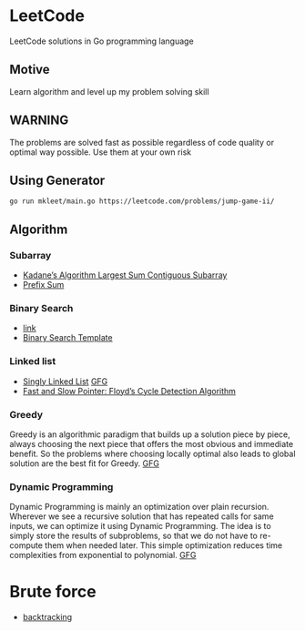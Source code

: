 # LeetCode
LeetCode solutions in Go programming language

## Motive
Learn algorithm and level up my problem solving skill

## WARNING
The problems are solved fast as possible regardless of code quality or optimal way possible.
Use them at your own risk

## Using Generator
```
go run mkleet/main.go https://leetcode.com/problems/jump-game-ii/
```

## Algorithm

### Subarray
* [Kadane’s Algorithm Largest Sum Contiguous Subarray](https://www.geeksforgeeks.org/largest-sum-contiguous-subarray/)
* [Prefix Sum](https://www.geeksforgeeks.org/prefix-sum-array-implementation-applications-competitive-programming/)

### Binary Search
* [link](https://www.geeksforgeeks.org/binary-search/)
* [Binary Search Template](https://leetcode.com/problems/first-bad-version/discuss/769685/Python-Clear-explanation-Powerful-Ultimate-Binary-Search-Template.-Solved-many-problems)

### Linked list
* [Singly Linked List](https://www.educative.io/answers/what-is-a-singly-linked-list) [GFG](https://www.geeksforgeeks.org/data-structures/linked-list/singly-linked-list/)
* [Fast and Slow Pointer: Floyd’s Cycle Detection Algorithm](https://codeburst.io/fast-and-slow-pointer-floyds-cycle-detection-algorithm-9c7a8693f491)

### Greedy
Greedy is an algorithmic paradigm that builds up a solution piece by piece, always choosing the next piece that offers the most obvious and immediate benefit. So the problems where choosing locally optimal also leads to global solution are the best fit for Greedy.
[GFG](https://www.geeksforgeeks.org/greedy-algorithms/)

### Dynamic Programming
Dynamic Programming is mainly an optimization over plain recursion. Wherever we see a recursive solution that has repeated calls for same inputs, we can optimize it using Dynamic Programming. The idea is to simply store the results of subproblems, so that we do not have to re-compute them when needed later. This simple optimization reduces time complexities from exponential to polynomial.
[GFG](https://www.geeksforgeeks.org/dynamic-programming/)


# Brute force
* [backtracking](https://www.simplilearn.com/tutorials/data-structure-tutorial/backtracking-algorithm)
